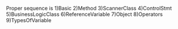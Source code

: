 Proper sequence is 
1)Basic
2)Method
3)ScannerClass
4)ControlStmt
5)BusinessLogicClass
6)ReferenceVariable
7)Object
8)Operators
9)TypesOfVariable
